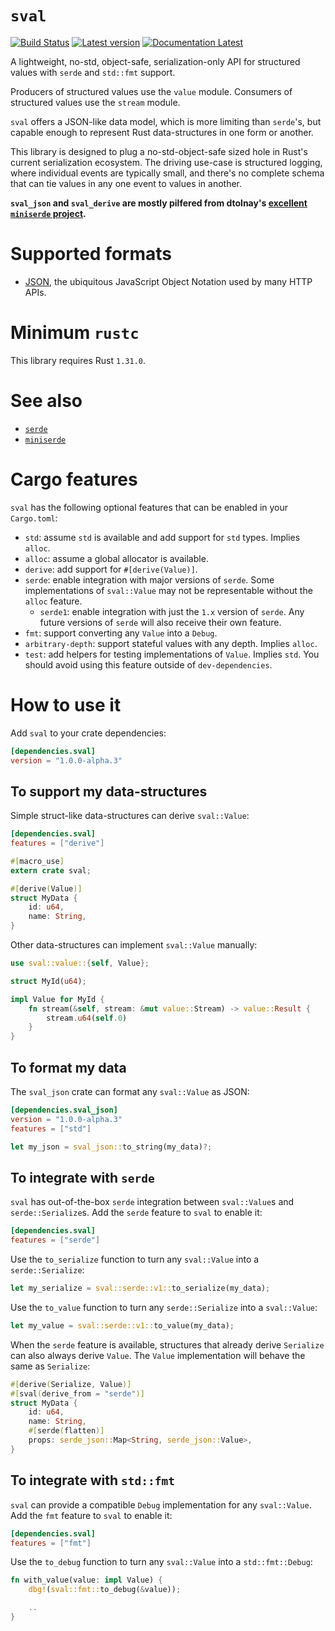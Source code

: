 # `sval`

[![Build Status](https://travis-ci.com/sval-rs/sval.svg?branch=master)](https://travis-ci.com/sval-rs/sval)
[![Latest version](https://img.shields.io/crates/v/sval.svg)](https://crates.io/crates/sval)
[![Documentation Latest](https://docs.rs/sval/badge.svg)](https://docs.rs/sval)

A lightweight, no-std, object-safe, serialization-only API for structured values with `serde` and `std::fmt` support.

Producers of structured values use the `value` module. Consumers of structured values use the `stream` module.

`sval` offers a JSON-like data model, which is more limiting than `serde`'s, but capable enough to represent Rust data-structures in one form or another.

This library is designed to plug a no-std-object-safe sized hole in Rust's current serialization ecosystem. The driving use-case is structured logging, where individual events are typically small, and there's no complete schema that can tie values in any one event to values in another.

**`sval_json` and `sval_derive` are mostly pilfered from dtolnay's [excellent `miniserde` project](https://github.com/dtolnay/miniserde).**

# Supported formats

- [JSON](https://crates.io/crates/sval_json), the ubiquitous JavaScript Object Notation used by many HTTP APIs.

# Minimum `rustc`

This library requires Rust `1.31.0`.

# See also

- [`serde`](https://docs.rs/serde)
- [`miniserde`](https://docs.rs/miniserde)

# Cargo features

`sval` has the following optional features that can be enabled in your `Cargo.toml`:

- `std`: assume `std` is available and add support for `std` types. Implies `alloc`.
- `alloc`: assume a global allocator is available.
- `derive`: add support for `#[derive(Value)]`.
- `serde`: enable integration with major versions of `serde`. Some implementations of `sval::Value` may not be representable without the `alloc` feature.
    - `serde1`: enable integration with just the `1.x` version of `serde`. Any future versions of `serde` will also receive their own feature.
- `fmt`: support converting any `Value` into a `Debug`.
- `arbitrary-depth`: support stateful values with any depth. Implies `alloc`.
- `test`: add helpers for testing implementations of `Value`. Implies `std`. You should avoid using this feature outside of `dev-dependencies`.

# How to use it

Add `sval` to your crate dependencies:

```toml
[dependencies.sval]
version = "1.0.0-alpha.3"
```

## To support my data-structures

Simple struct-like data-structures can derive `sval::Value`:

```toml
[dependencies.sval]
features = ["derive"]
```

```rust
#[macro_use]
extern crate sval;

#[derive(Value)]
struct MyData {
    id: u64,
    name: String,
}
```

Other data-structures can implement `sval::Value` manually:

```rust
use sval::value::{self, Value};

struct MyId(u64);

impl Value for MyId {
    fn stream(&self, stream: &mut value::Stream) -> value::Result {
        stream.u64(self.0)
    }
}
```

## To format my data

The `sval_json` crate can format any `sval::Value` as JSON:

```toml
[dependencies.sval_json]
version = "1.0.0-alpha.3"
features = ["std"]
```

```rust
let my_json = sval_json::to_string(my_data)?;
```

## To integrate with `serde`

`sval` has out-of-the-box `serde` integration between `sval::Value`s and `serde::Serialize`s. Add the `serde` feature to `sval` to enable it:

```toml
[dependencies.sval]
features = ["serde"]
```

Use the `to_serialize` function to turn any `sval::Value` into a `serde::Serialize`:

```rust
let my_serialize = sval::serde::v1::to_serialize(my_data);
```

Use the `to_value` function to turn any `serde::Serialize` into a `sval::Value`:

```rust
let my_value = sval::serde::v1::to_value(my_data);
```

When the `serde` feature is available, structures that already derive `Serialize` can also always derive `Value`. The `Value` implementation will behave the same as `Serialize`:

```rust
#[derive(Serialize, Value)]
#[sval(derive_from = "serde")]
struct MyData {
    id: u64,
    name: String,
    #[serde(flatten)]
    props: serde_json::Map<String, serde_json::Value>,
}
```

## To integrate with `std::fmt`

`sval` can provide a compatible `Debug` implementation for any `sval::Value`. Add the `fmt` feature to `sval` to enable it:

```toml
[dependencies.sval]
features = ["fmt"]
```

Use the `to_debug` function to turn any `sval::Value` into a `std::fmt::Debug`:

```rust
fn with_value(value: impl Value) {
    dbg!(sval::fmt::to_debug(&value));

    ..
}
```
